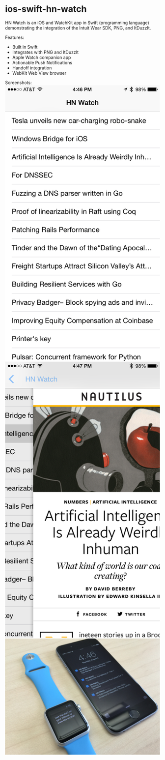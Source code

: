 # ios-swift-hn-watch
HN Watch is an iOS and WatchKit app in Swift (programming language) demonstrating the integration of the Intuit Wear SDK, PNG, and ItDuzzIt.

Features:
+ Built in Swift
+ Integrates with PNG and ItDuzzIt
+ Apple Watch companion app
+ Actionable Push Notifications
+ Handoff integration
+ WebKit Web View browser

Screenshots:
![1](https://raw.githubusercontent.com/intuitlabs-wearables/ios-swift-hn-watch/master/Screenshots/1.PNG)
![2](https://raw.githubusercontent.com/intuitlabs-wearables/ios-swift-hn-watch/master/Screenshots/2.PNG)
![3](https://raw.githubusercontent.com/intuitlabs-wearables/ios-swift-hn-watch/master/Screenshots/3.JPG)